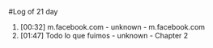 #Log of 21 day

1. [00:32] m.facebook.com - unknown - m.facebook.com
1. [01:47] Todo lo que fuimos - unknown - Chapter 2
